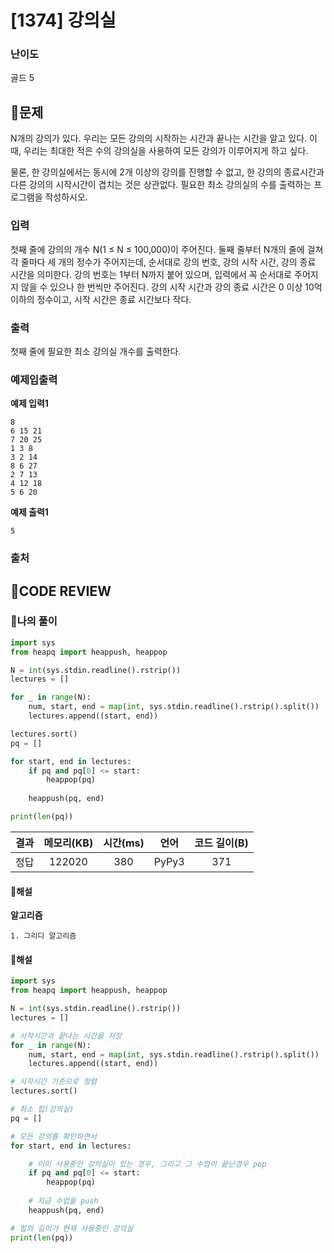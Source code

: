# [1374] 강의실

### **난이도**
골드 5
## **📝문제**
N개의 강의가 있다. 우리는 모든 강의의 시작하는 시간과 끝나는 시간을 알고 있다. 이때, 우리는 최대한 적은 수의 강의실을 사용하여 모든 강의가 이루어지게 하고 싶다.

물론, 한 강의실에서는 동시에 2개 이상의 강의를 진행할 수 없고, 한 강의의 종료시간과 다른 강의의 시작시간이 겹치는 것은 상관없다. 필요한 최소 강의실의 수를 출력하는 프로그램을 작성하시오.
### **입력**
첫째 줄에 강의의 개수 N(1 ≤ N ≤ 100,000)이 주어진다. 둘째 줄부터 N개의 줄에 걸쳐 각 줄마다 세 개의 정수가 주어지는데, 순서대로 강의 번호, 강의 시작 시간, 강의 종료 시간을 의미한다. 강의 번호는 1부터 N까지 붙어 있으며, 입력에서 꼭 순서대로 주어지지 않을 수 있으나 한 번씩만 주어진다. 강의 시작 시간과 강의 종료 시간은 0 이상 10억 이하의 정수이고, 시작 시간은 종료 시간보다 작다.
### **출력**
첫째 줄에 필요한 최소 강의실 개수를 출력한다.
### **예제입출력**

**예제 입력1**

```
8
6 15 21
7 20 25
1 3 8
3 2 14
8 6 27
2 7 13
4 12 18
5 6 20
```

**예제 출력1**

```
5
```
### **출처**

## **🧐CODE REVIEW**

### **🧾나의 풀이**

```python
import sys
from heapq import heappush, heappop

N = int(sys.stdin.readline().rstrip())
lectures = []

for _ in range(N):
    num, start, end = map(int, sys.stdin.readline().rstrip().split())
    lectures.append((start, end))

lectures.sort()
pq = []

for start, end in lectures:
    if pq and pq[0] <= start:
        heappop(pq)
    
    heappush(pq, end)

print(len(pq))
```

결과	| 메모리(KB) |	시간(ms) |	언어 |	코드 길이(B)
:----:|:-----:|:-----:|:-----:|:--------:
정답|122020|380|PyPy3|371
#### **📝해설**

**알고리즘**
```
1. 그리디 알고리즘
```

#### **📝해설**

```python
import sys
from heapq import heappush, heappop

N = int(sys.stdin.readline().rstrip())
lectures = []

# 시작시간과 끝나는 시간을 저장
for _ in range(N):
    num, start, end = map(int, sys.stdin.readline().rstrip().split())
    lectures.append((start, end))

# 시작시간 기준으로 정렬
lectures.sort()

# 최소 힙(강의실)
pq = []

# 모든 강의를 확인하면서
for start, end in lectures:

    # 이미 사용중인 강의실이 있는 경우, 그리고 그 수업이 끝난경우 pop
    if pq and pq[0] <= start:
        heappop(pq)
    
    # 지금 수업을 push
    heappush(pq, end)

# 힙의 길이가 현재 사용중인 강의실
print(len(pq))
```